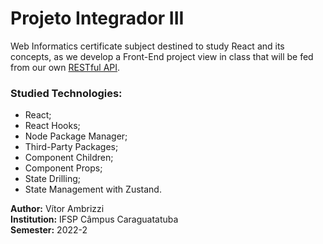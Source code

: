 # Projeto Integrador III
Web Informatics certificate subject destined to study React and its concepts, as we develop a Front-End project view in class that will be fed from our own [RESTful API](https://github.com/vitorambrizzi/linguagem_de_programacao_2).
### Studied Technologies:
- React;
- React Hooks;
- Node Package Manager;
- Third-Party Packages;
- Component Children;
- Component Props;
- State Drilling; 
- State Management with Zustand.

**Author:** Vítor Ambrizzi<br>
**Institution:** IFSP Câmpus Caraguatatuba<br>
**Semester:** 2022-2
